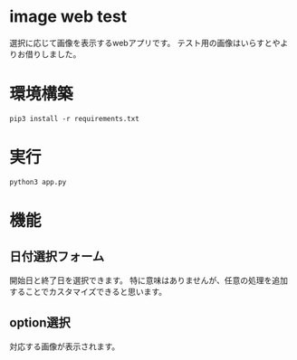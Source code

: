 # image web test
選択に応じて画像を表示するwebアプリです。
テスト用の画像はいらすとやよりお借りしました。

# 環境構築
```
pip3 install -r requirements.txt
```

# 実行
```
python3 app.py
```

# 機能
## 日付選択フォーム
開始日と終了日を選択できます。
特に意味はありませんが、任意の処理を追加することでカスタマイズできると思います。

## option選択
対応する画像が表示されます。
